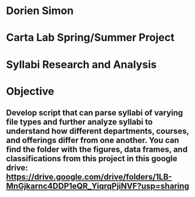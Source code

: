 # Dorien Simon
# Carta Lab Spring/Summer Project
# Syllabi Research and Analysis

# Objective
## Develop script that can parse syllabi of varying file types and further analyze syllabi to understand how different departments, courses, and offerings differ from one another. You can find the folder with the figures, data frames, and classifications from this project in this google drive: https://drive.google.com/drive/folders/1LB-MnGjkarnc4DDP1eQR_YiqrqPjiNVF?usp=sharing
